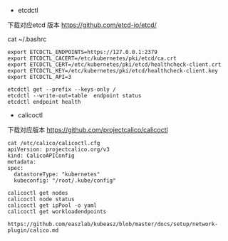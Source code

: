 - etcdctl

下载对应etcd 版本 https://github.com/etcd-io/etcd/

cat ~/.bashrc

```
export ETCDCTL_ENDPOINTS=https://127.0.0.1:2379
export ETCDCTL_CACERT=/etc/kubernetes/pki/etcd/ca.crt
export ETCDCTL_CERT=/etc/kubernetes/pki/etcd/healthcheck-client.crt
export ETCDCTL_KEY=/etc/kubernetes/pki/etcd/healthcheck-client.key
export ETCDCTL_API=3

```

```
etcdctl get --prefix --keys-only /
etcdctl --write-out=table  endpoint status
etcdctl endpoint health
```

- calicoctl 

下载对应版本 https://github.com/projectcalico/calicoctl

```
cat /etc/calico/calicoctl.cfg 
apiVersion: projectcalico.org/v3
kind: CalicoAPIConfig
metadata:
spec:
  datastoreType: "kubernetes"
  kubeconfig: "/root/.kube/config"

```

```
calicoctl get nodes
calicoctl node status
calicoctl get ipPool -o yaml
calicoctl get workloadendpoints

https://github.com/easzlab/kubeasz/blob/master/docs/setup/network-plugin/calico.md
```
